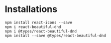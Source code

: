 # Installations

```shell
npm install react-icons --save
npm i react-beautiful-dnd
npm i @types/react-beautiful-dnd
npm install --save @types/react-beautiful-dnd
```